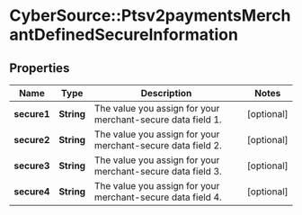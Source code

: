 # CyberSource::Ptsv2paymentsMerchantDefinedSecureInformation

## Properties
Name | Type | Description | Notes
------------ | ------------- | ------------- | -------------
**secure1** | **String** | The value you assign for your merchant-secure data field 1.  | [optional] 
**secure2** | **String** | The value you assign for your merchant-secure data field 2.  | [optional] 
**secure3** | **String** | The value you assign for your merchant-secure data field 3.  | [optional] 
**secure4** | **String** | The value you assign for your merchant-secure data field 4.  | [optional] 


